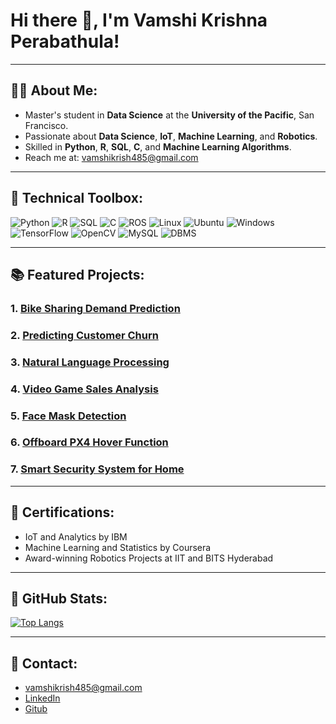# Hi there 👋, I'm Vamshi Krishna Perabathula!

---

## 👨‍🎓 About Me:

- Master's student in **Data Science** at the **University of the Pacific**, San Francisco.
- Passionate about **Data Science**, **IoT**, **Machine Learning**, and **Robotics**.
- Skilled in **Python**, **R**, **SQL**, **C**, and **Machine Learning Algorithms**.
- Reach me at: [vamshikrish485@gmail.com](mailto:vamshikrish485@gmail.com)

---

## 🎨 Technical Toolbox:

![Python](https://img.shields.io/badge/Python-3776AB?style=for-the-badge&logo=python&logoColor=white) ![R](https://img.shields.io/badge/R-276DC3?style=for-the-badge&logo=r&logoColor=white) ![SQL](https://img.shields.io/badge/SQL-003B57?style=for-the-badge&logo=postgresql&logoColor=white) ![C](https://img.shields.io/badge/C-00599C?style=for-the-badge&logo=c&logoColor=white) ![ROS](https://img.shields.io/badge/ROS-22314E?style=for-the-badge&logo=ros&logoColor=white) ![Linux](https://img.shields.io/badge/Linux-FCC624?style=for-the-badge&logo=linux&logoColor=black) ![Ubuntu](https://img.shields.io/badge/Ubuntu-E95420?style=for-the-badge&logo=ubuntu&logoColor=white) ![Windows](https://img.shields.io/badge/Windows-0078D6?style=for-the-badge&logo=windows&logoColor=white) ![TensorFlow](https://img.shields.io/badge/TensorFlow-FF6F00?style=for-the-badge&logo=tensorflow&logoColor=white) ![OpenCV](https://img.shields.io/badge/OpenCV-5C3EE8?style=for-the-badge&logo=opencv&logoColor=white) ![MySQL](https://img.shields.io/badge/MySQL-4479A1?style=for-the-badge&logo=mysql&logoColor=white) ![DBMS](https://img.shields.io/badge/DBMS-4479A1?style=for-the-badge)

---

## 📚 Featured Projects:

### 1. [**Bike Sharing Demand Prediction**](https://github.com/perabathulavamshi/Bike-Sharing-Demand-Prediction-System)

### 2. [**Predicting Customer Churn**](https://github.com/perabathulavamshi/Predicting-Customer--Churn-in-Banking)

### 3. [**Natural Language Processing**](https://github.com/perabathulavamshi/Natural-Lanuage-Processing)

### 4. [**Video Game Sales Analysis**](https://github.com/perabathulavamshi/Video-game-sales-analysis)

### 5. [**Face Mask Detection**](https://github.com/perabathulavamshi/Face-Mask-Detection)

### 6. [**Offboard PX4 Hover Function**](https://github.com/perabathulavamshi/Offboard_PX4_Hover_python)

### 7. [**Smart Security System for Home**](https://github.com/perabathulavamshi/Smart-Security-System)

---

## 🔹 Certifications:

- IoT and Analytics by IBM
- Machine Learning and Statistics by Coursera
- Award-winning Robotics Projects at IIT and BITS Hyderabad

---

## 🔄 GitHub Stats:

[![Top Langs](https://github-readme-stats.vercel.app/api/top-langs/?username=perabathulavamshi&layout=compact)](https://github.com/anuraghazra/github-readme-stats)

---

## 📢 Contact:

- [vamshikrish485@gmail.com](mailto:vamshikrish485@gmail.com)
- [LinkedIn](https://www.linkedin.com/in/vk-perabathula/)
- [Gitub](https://github.com/perabathulavamshi)
